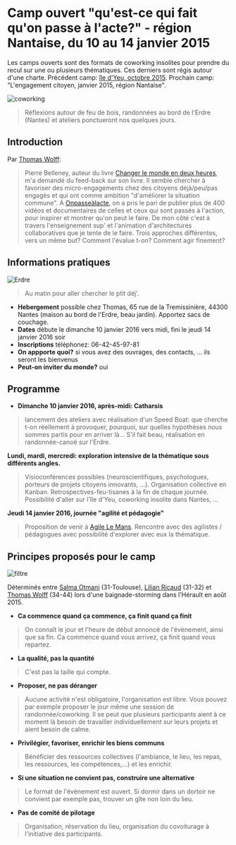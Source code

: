 # Camp ouvert "qu'est-ce qui fait qu'on passe à l'acte?" - région Nantaise, du 10 au 14 janvier 2015

Les camps ouverts sont des formats de coworking insolites pour prendre du recul sur une ou plusieurs thématiques. Ces derniers sont régis autour d'une charte. Précédent camp: [île d'Yeu, octobre 2015](http://multibao.org/WolffThomas/perles_gestion_projets/contributions/passe/Camp_ouvert_oct15.md). Prochain camp: "L'engagement citoyen, janvier 2015, région Nantaise". 

![coworking](https://framapic.org/ZFf0tQCcfpLA/yU7gwcoXC8N5.jpg)
> Réflexions autour de feu de bois, randonnées au bord de l'Erdre (Nantes) et ateliers ponctueront nos quelques jours. 

## Introduction

Par [Thomas Wolff](https://fr.linkedin.com/in/thomas-wolff-a8aa41a5):

> Pierre Belleney, auteur du livre [Changer le monde en deux heures](https://www.facebook.com/en2heures), m'a demandé du feed-back sur son livre. Il semble chercher à favoriser des micro-engagements chez des citoyens déjà/peu/pas engagés et qui ont comme ambition "d'améliorer la situation commune". A [Onpasseàlacte](http://onpassealacte.fr), on a pris le pari de publier plus de 400 vidéos et documentaires de celles et ceux qui sont passés à l'action, pour inspirer et montrer qu'on peut le faire. De mon côté c'est à travers l'enseignement sup' et l'animation d'architectures collaboratives que je tente de le faire. Trois approches différentes, vers un même but? Comment l'évalue t-on? Comment agir finement? 

## Informations pratiques

![Erdre](![Erdre](http://p1.storage.canalblog.com/15/09/781963/71427618.jpg))
> Au matin pour aller chercher le ptit déj'.

* **Hebergement** possible chez Thomas, 65 rue de la Tremissinière, 44300 Nantes (maison au bord de l'Erdre, beau jardin). Apportez sacs de couchage. 
* **Dates** débute le dimanche 10 janvier 2016 vers midi, fini le jeudi 14 janvier 2016 soir
* **Inscriptions** téléphonez: 06-42-45-97-81
* **On appporte quoi?** si vous avez des ouvrages, des contacts, ... ils seront les bienvenus
* **Peut-on inviter du monde?** oui

## Programme 


* **Dimanche 10 janvier 2016, après-midi: Catharsis**

> lancement des ateliers avec réalisation d'un Speed Boat: que cherche t-on réellement à provoquer, pourquoi, sur quelles hypothèses nous sommes partis pour en arriver là... S'il fait beau, réalisation en randonnée-canoë sur l'Erdre. 

**Lundi, mardi, mercredi: exploration intensive de la thématique sous différents angles.**

> Visioconférences possibles (neuroscientifiques, psychologues, porteurs de projets citoyens innovants, ...). Organisation collective en Kanban. Retrospectives-feu-tisanes à la fin de chaque journée. Possibilité d'aller sur l'île d'Yeu, coworking insolite dans Nantes, ...

**Jeudi 14 janvier 2016, journée "agilité et pédagogie"**

> Proposition de venir à [Agile Le Mans](http://agile-mans.org/#programme). Rencontre avec des agilistes / pédagogues avec possibilité d'explorer avec eux la thématique. 

## Principes proposés pour le camp

![filtre](http://media1.coffee-webstore.com/themes/cupandco_v3/img/scat/filtre-cafetiere.jpg)

Déterminés entre [Salma Otmani](fr.viadeo.com/fr/profile/salma.otmani) (31-Toulouse), [Lilian Ricaud](www.lilianricaud.com) (31-32) et   [Thomas Wolff](http://twitter.com/thom_wolff) (34-44) lors d'une baignade-storming dans l'Hérault en août 2015.

* **Ca commence quand ça commence, ça finit quand ça finit**

> On connaît le jour et l'heure de début annoncé de l'évènement, ainsi que sa fin. Ca commence quand vous arrivez, ça finit quand vous repartez. 

* **La qualité, pas la quantité**

> C'est pas la taille qui compte.

* **Proposer, ne pas déranger**

> Aucune activité n'est obligatoire, l'organisation est libre. Vous pouvez par exemple proposer le jour même une session de randonnée/coworking. Il se peut que plusieurs participants aient à ce moment là besoin de travailler individuellement sur leurs projets et aient besoin de calme.

* **Privilégier, favoriser, enrichir les biens communs**

> Bénéficier des ressources collectives (l'ambiance, le lieu, les repas, les ressources, les compétences,...) et les enrichir. 

* **Si une situation ne convient pas, construire une alternative**

> Le format de l'évènement est ouvert. Si dormir dans un dortoir ne convient par exemple pas, trouver un gîte non loin du lieu. 
* **Pas de comité de pilotage**

> Organisation, réservation du lieu, organisation du covoiturage à l'initiative des participants.
